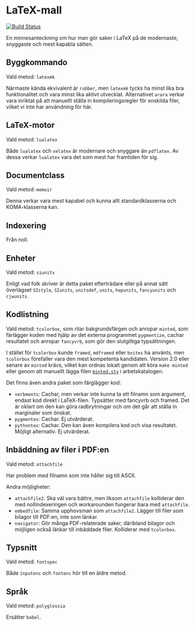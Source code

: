 # LaTeX-mall

[![Build Status](https://travis-ci.org/JonasOlson/latex-mall.svg?branch=master)](https://travis-ci.org/JonasOlson/latex-mall)

En minnesanteckning om hur man gör saker i LaTeX på de modernaste, snyggaste och mest kapabla sätten.

## Byggkommando

Vald metod: `latexmk`

Närmaste kända ekvivalent är `rubber`, men `latexmk` tycks ha minst lika bra funktionalitet och vara minst lika aktivt utvecklat. Alternativet `arara` verkar vara inriktat på att manuellt ställa in kompileringsregler för enskilda filer, vilket vi inte har användning för här.

## LaTeX-motor

Vald metod: `lualatex`

Både `lualatex` och `xelatex` är modernare och snyggare än `pdflatex`. Av dessa verkar `lualatex` vara det som mest har framtiden för sig.

## Documentclass

Vald metod: `memoir`

Denna verkar vara mest kapabel och kunna allt standardklasserna och KOMA-klasserna kan.

## Indexering

Från noll.

## Enheter

Vald metod: `siunitx`

Enligt vad folk skriver är detta paket efterträdare eller på annat sätt överlägset `SIstyle`, `SIunits`, `unitsdef`, `units`, `hepunits`, `fancyunits` och `cjwunits`.

## Kodlistning

Vald metod: `tcolorbox`, som ritar bakgrundsfärgen och anropar `minted`, som färlägger koden med hjälp av det externa programmet `pygmentize`, cachar resultatet och anropar `fancyvrb`, som gör den slutgiltiga typsättningen.

I stället för `tcolorbox` kunde `framed`, `mdframed` eller `boites` ha använts, men `tcolorbox` förefaller vara den mest kompetenta kandidaten. Version 2.0 eller senare av `minted` krävs, vilket kan ordnas lokalt genom att köra `make minted` eller genom att manuellt lägga filen [`minted.sty`](https://raw.githubusercontent.com/gpoore/minted/5219a9c8db6d8b9c1e7c3aeab892ab0f6fc74308/source/minted.sty) i arbetskatalogen.

Det finns även andra paket som färglägger kod:
* `verbments`: Cachar, men verkar inte kunna ta ett filnamn som argument, endast kod direkt i LaTeX-filen. Typsätter med fancyvrb och framed. Det är oklart om den kan göra radbrytningar och om det går att ställa in marginaler som önskat.
* `pygmentex`: Cachar. Ej utvärderat.
* `pythontex`: Cachar. Den kan även kompilera kod och visa resultatet. Möjligt alternativ. Ej utvärderat.

## Inbäddning av filer i PDF:en

Vald metod: `attachfile`

Har problem med filnamn som inte håller sig till ASCII.

Andra möjligheter:
* `attachfile2`: Ska väl vara bättre, men liksom `attachfile` kolliderar den med nollindexeringen och workarounden fungerar bara med `attachfile`.
* `embedfile`: Samma upphovsman som `attachfile2`. Lägger till filer som bilagor till PDF:en, inte som länkar.
* `navigator`: Gör många PDF-relaterade saker, däribland bilagor och möjligen också länkar till inbäddade filer. Kolliderar med `tcolorbox`.

## Typsnitt

Vald metod: `fontspec`

Både `inputenc` och `fontenc` hör till en äldre metod.

## Språk

Vald metod: `polyglossia`

Ersätter `babel`.
